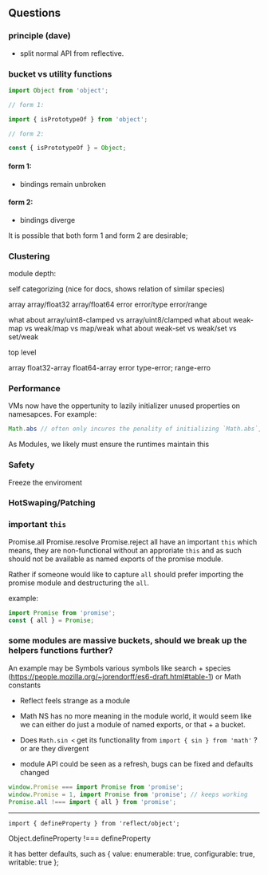 ##

## Questions

### principle (dave)

* split normal API from reflective.



### bucket vs utility functions

```js
import Object from 'object';

// form 1:

import { isPrototypeOf } from 'object';

// form 2:

const { isPrototypeOf } = Object;
```

#### form 1:

* bindings remain unbroken

#### form 2:

* bindings diverge

It is possible that both form 1 and form 2 are desirable;

### Clustering

module depth:

self categorizing (nice for docs, shows relation of similar species)

array
array/float32
array/float64
error
error/type
error/range

what about array/uint8-clamped vs array/uint8/clamped
what about weak-map vs weak/map vs map/weak
what about weak-set vs weak/set vs set/weak

top level

array
float32-array
float64-array
error
type-error;
range-erro

### Performance

VMs now have the oppertunity to lazily initializer unused properties on namesapces. For example:

```js
Math.abs // often only incures the penality of initializing `Math.abs`, not the other sibling properties unaccessed
```

As Modules, we likely must ensure the runtimes maintain this

### Safety

Freeze the enviroment

### HotSwaping/Patching

### important `this`

Promise.all Promise.resolve Promise.reject all have an important `this` which
means, they are non-functional without an approriate `this` and as such should
not be available as named exports of the promise module.

Rather if someone would like to capture `all` should prefer importing the
promise module and destructuring the `all`.

example:

```js
import Promise from 'promise';
const { all } = Promise;
```


### some modules are massive buckets, should we break up the helpers functions further?

An example may be Symbols various symbols like search + species (https://people.mozilla.org/~jorendorff/es6-draft.html#table-1) or Math constants

* Reflect feels strange as a module

* Math NS has no more meaning in the module world, it would seem like we can
  either do just a module of named exports, or that + a bucket.

* Does `Math.sin <` get its functionality from `import { sin } from 'math'` ?
  or are they divergent

* module API could be seen as a refresh, bugs can be fixed and defaults changed


```js
window.Promise === import Promise from 'promise';
window.Promise = 1, import Promise from 'promise'; // keeps working
Promise.all !=== import { all } from 'promise';
```


----

`import { defineProperty } from 'reflect/object';`

Object.defineProperty !=== defineProperty

it has better defaults, such as {
  value:
  enumerable: true,
  configurable: true,
  writable: true
};

